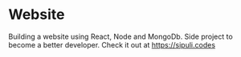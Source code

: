 # Website

Building a website using React, Node and MongoDb.
Side project to become a better developer.
Check it out at https://sipuli.codes
